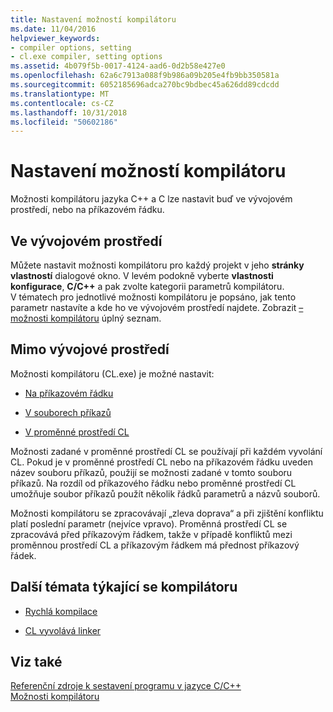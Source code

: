 ```yaml
---
title: Nastavení možností kompilátoru
ms.date: 11/04/2016
helpviewer_keywords:
- compiler options, setting
- cl.exe compiler, setting options
ms.assetid: 4b079f5b-0017-4124-aad6-0d2b58e427e0
ms.openlocfilehash: 62a6c7913a088f9b986a09b205e4fb9bb350581a
ms.sourcegitcommit: 6052185696adca270bc9bdbec45a626dd89cdcdd
ms.translationtype: MT
ms.contentlocale: cs-CZ
ms.lasthandoff: 10/31/2018
ms.locfileid: "50602186"
---
```

# <a name="setting-compiler-options"></a>Nastavení možností kompilátoru

Možnosti kompilátoru jazyka C++ a C lze nastavit buď ve vývojovém prostředí, nebo na příkazovém řádku.

## <a name="in-the-development-environment"></a>Ve vývojovém prostředí

Můžete nastavit možnosti kompilátoru pro každý projekt v jeho **stránky vlastností** dialogové okno. V levém podokně vyberte **vlastnosti konfigurace**, **C/C++** a pak zvolte kategorii parametrů kompilátoru. V tématech pro jednotlivé možnosti kompilátoru je popsáno, jak tento parametr nastavíte a kde ho ve vývojovém prostředí najdete. Zobrazit [– možnosti kompilátoru](../../build/reference/compiler-options.md) úplný seznam.

## <a name="outside-the-development-environment"></a>Mimo vývojové prostředí

Možnosti kompilátoru (CL.exe) je možné nastavit:

- [Na příkazovém řádku](../../build/reference/compiler-command-line-syntax.md)

- [V souborech příkazů](../../build/reference/cl-command-files.md)

- [V proměnné prostředí CL](../../build/reference/cl-environment-variables.md)

Možnosti zadané v proměnné prostředí CL se používají při každém vyvolání CL. Pokud je v proměnné prostředí CL nebo na příkazovém řádku uveden název souboru příkazů, použijí se možnosti zadané v tomto souboru příkazů. Na rozdíl od příkazového řádku nebo proměnné prostředí CL umožňuje soubor příkazů použít několik řádků parametrů a názvů souborů.

Možnosti kompilátoru se zpracovávají „zleva doprava“ a při zjištění konfliktu platí poslední parametr (nejvíce vpravo). Proměnná prostředí CL se zpracovává před příkazovým řádkem, takže v případě konfliktů mezi proměnnou prostředí CL a příkazovým řádkem má přednost příkazový řádek.

## <a name="additional-compiler-topics"></a>Další témata týkající se kompilátoru

- [Rychlá kompilace](../../build/reference/fast-compilation.md)

- [CL vyvolává linker](../../build/reference/cl-invokes-the-linker.md)

## <a name="see-also"></a>Viz také

[Referenční zdroje k sestavení programu v jazyce C/C++](../../build/reference/c-cpp-building-reference.md)<br/>
[Možnosti kompilátoru](../../build/reference/compiler-options.md)